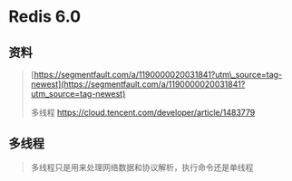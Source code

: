 # Redis 6.0

## 资料

> [https://segmentfault.com/a/1190000020031841?utm\_source=tag-newest](https://segmentfault.com/a/1190000020031841?utm_source=tag-newest)
>
> 多线程 https://cloud.tencent.com/developer/article/1483779

## 多线程

> 多线程只是用来处理网络数据和协议解析，执行命令还是单线程



